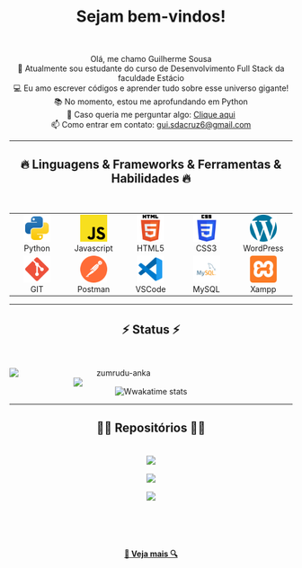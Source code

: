 <!--<img align="center" src="https://visitor-badge.laobi.icu/badge?page_id=zumrudu-anka.zumrudu-anka">-->

<h1 align="center">
Sejam bem-vindos!
</h1>

<br>
<p align="center">
  Olá, me chamo Guilherme Sousa
  <br>
  🔬 Atualmente sou estudante do curso de Desenvolvimento Full Stack da faculdade Estácio
  <br>
  💻 Eu amo escrever códigos e aprender tudo sobre esse universo gigante!
  <br>
  📚 No momento, estou me aprofundando em Python
  <br>
  💬 Caso queria me perguntar algo: <a href="https://github.com/Gui-Sousa-D-Cruz/Portifolio/issues" title="Issues">Clique aqui</a>
  <br>
  📫 Como entrar em contato: <a href="mailto: gui.sdacruz6@gmail.com">gui.sdacruz6@gmail.com</a>
</p>

<hr>
<h2 align="center">🔥 Linguagens & Frameworks & Ferramentas & Habilidades 🔥</h2>
<br>
<p align="center">
  <table align="center">
  <tr>
    <td align="center" width="96">
      <a href="#">
        <img src=".\img\python.svg" width="48" height="48" alt="Python" />
      </a>
      <br>Python
    </td>
    <td align="center" width="96">
      <a href="#">
        <img src=".\img\javascript.svg" width="48" height="48" alt="JS" />
      </a>
      <br>Javascript
    </td>
    <td align="center" width="96">
      <a href="#">
        <img src=".\img\html-5.svg" width="48" height="48" alt="HTML5" />
      </a>
      <br>HTML5
    </td>
    <td align="center" width="96">
      <a href="#">
        <img src=".\img\css-3.svg" width="48" height="48" alt="CSS3" />
      </a>
      <br>CSS3
    </td>
    <td align="center" width="96">
      <a href="#">
        <img src=".\img\wordpress.svg" width="48" height="48" alt="WP" />
      </a>
      <br>WordPress
    </td>
  </tr>
  <tr>
  <td align="center" width="96">
      <a href="#">
        <img src=".\img\git.svg" width="48" height="48" alt="GIT" />
      </a>
      <br>GIT
    </td>
  <td align="center" width="96">
      <a href="#">
        <img src=".\img\postman.svg" width="48" height="48" alt="Postman" />
      </a>
      <br>Postman
    </td>
    <td align="center" width="96">
      <a href="#">
        <img src=".\img\vscode.svg" width="48" height="48" alt="VSCode" />
      </a>
      <br>VSCode
    </td>
    <td align="center" width="96">
      <a href="#">
        <img src=".\img\mysql.svg" width="48" height="48" alt="MySQL" />
      </a>
      <br>MySQL
    </td>
    <td align="center" width="96">
      <a href="#">
        <img src=".\img\xampp.svg" width="48" height="48" alt="Xampp" />
      </a>
      <br>Xampp
    </td>
    
  </tr>

</table>
  
</p>
<hr>

<h2 align="center">⚡ Status ⚡</h2>
<br>
<p align=center>
  <div align=center>
    <a href="https://github.com/denvercoder1/github-readme-streak-stats" title="Go to Source">
      <img align="left" width=390 src="https://github-readme-streak-stats.herokuapp.com/?user=Gui-Sousa-D-Cruz&theme=react&border=61dafb&hide_border=true" alt="zumrudu-anka" />
    </a>
    <a href="https://github.com/anuraghazra/github-readme-stats" title="Go to Source">
      <img align="right" width=390 src="https://github-readme-stats.vercel.app/api?username=Gui-Sousa-D-Cruz&show_icons=true&theme=react&border_color=61dafb&hide_border=true" />
    </a>

  ![Wwakatime stats](https://github-readme-stats-taupe-two.vercel.app/api/wakatime?username=Gui_Sousa_D_Cruz&hide_title=true&hide_border=true&langs_count=5&bg_color=00000000&text_color=777)
  </div>
</p>

<hr>

<h2 align="center">👨‍💻 Repositórios 👨‍💻</h2>
<br>
<div width="100%" align="center">
  <a align="center" href="https://github.com/Gui-Sousa-D-Cruz/python" title="Python"><img align="center" height="115" src="https://github-readme-stats.vercel.app/api/pin/?username=Gui-Sousa-D-Cruz&repo=python&theme=react&border_color=61dafb&border_radius=10"></a>

  <a align="center" href="https://github.com/Gui-Sousa-D-Cruz/projeto-RPG" title="Projeto RPG"><img align="center" height="115" src="https://github-readme-stats.vercel.app/api/pin/?username=Gui-Sousa-D-Cruz&repo=projeto-RPG&theme=react&border_color=61dafb&border_radius=10"></a>

  <a align="center" href="https://github.com/Gui-Sousa-D-Cruz/html-css" title="Turkce-Heceleme-CPP"><img align="center" height="115" src="https://github-readme-stats.vercel.app/api/pin/?username=Gui-Sousa-D-Cruz&repo=html-css&theme=react&border_color=61dafb&border_radius=10"></a>
</div>

<br/><br/><br/>

<h4 align="center">
  <a href="https://github.com/Gui-Sousa-D-Cruz?tab=repositories" title="Show Repositories">🔎 Veja mais 🔍</a>
</h4>


